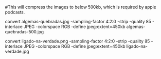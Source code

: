 #This will compress the images to below 500kb, which is required by apple podcasts.

convert algemas-quebradas.jpg  -sampling-factor 4:2:0 -strip -quality 85 -interlace JPEG -colorspace RGB -define jpeg:extent=450kb algemas-quebradas-500.jpg


convert ligado-na-verdade.png  -sampling-factor 4:2:0 -strip -quality 85 -interlace JPEG -colorspace RGB -define jpeg:extent=450kb ligado-na-verdade.jpg
